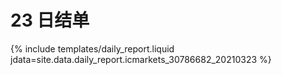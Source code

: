 # 23 日结单

{% include  templates/daily_report.liquid jdata=site.data.daily_report.icmarkets_30786682_20210323 %}